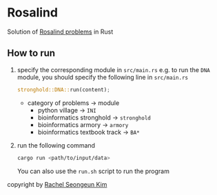 # Rosalind
Solution of [Rosalind problems](http://rosalind.info/problems/) in Rust

## How to run
1. specify the corresponding module in `src/main.rs`
   e.g. to run the `DNA` module, you should specify the following line in `src/main.rs`
   ```rust
   stronghold::DNA::run(content);
   ```

   - category of problems -> module
     - python village -> `INI`
     - bioinformatics stronghold -> `stronghold`
     - bioinformatics armory -> `armory`
     - bioinformatics textbook track -> `BA*`
   
2. run the following command
    ```bash
    cargo run <path/to/input/data>
    ```
    You can also use the `run.sh` script to run the program

copyright by [Rachel Seongeun Kim](https://github.com/rachelse)